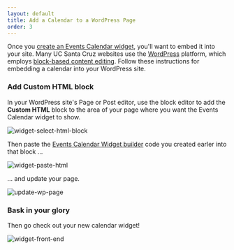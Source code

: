 ```yaml
---
layout: default
title: Add a Calendar to a WordPress Page
order: 3
---
```


Once you [create an Events Calendar widget](create-events-calendar-widget.md), you'll want to embed it into your site. Many UC Santa Cruz websites use the [WordPress](https://wordpress.org/) platform, which employs [block-based content editing](https://wordpress.org/documentation/article/wordpress-block-editor/). Follow these instructions for embedding a calendar into your WordPress site.

### Add Custom HTML block

In your WordPress site's Page or Post editor, use the block editor to add the **Custom HTML** block to the area of your page where you want the Events Calendar widget to show.

![widget-select-html-block](https://user-images.githubusercontent.com/1000543/218111408-76cf7caa-7f7d-4d9f-972c-c0a1c72c0f75.png)

Then paste the [Events Calendar Widget builder](create-events-calendar-widget.md) code you created earler into that block ...

![widget-paste-html](https://user-images.githubusercontent.com/1000543/218109059-8c47406e-35bb-4ba5-9a2a-c0c633a0b558.png)

... and update your page.

![update-wp-page](https://user-images.githubusercontent.com/1000543/236027414-1a5cfaa1-41e3-40ab-8d48-907b76ed9403.png)

### Bask in your glory

Then go check out your new calendar widget!

![widget-front-end](https://user-images.githubusercontent.com/1000543/218109487-11719bd0-851c-4249-b291-2820c1807736.png)
